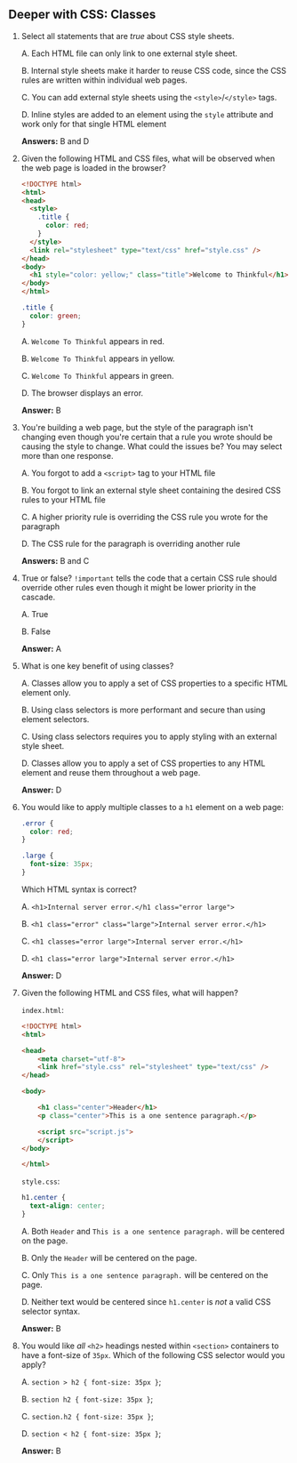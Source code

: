 ## Deeper with CSS: Classes

1. Select all statements that are _true_ about CSS style sheets.

	A. Each HTML file can only link to one external style sheet.

	B. Internal style sheets make it harder to reuse CSS code, since the CSS rules are written within individual web pages.

	C. You can add external style sheets using the `<style>`/`</style>` tags.

	D. Inline styles are added to an element using the `style` attribute and work only for that single HTML element

	**Answers:** B and D

2. Given the following HTML and CSS files, what will be observed when the web page is loaded in the browser? 

	```html
	<!DOCTYPE html>
	<html>
	<head>
	  <style>
	    .title {
	      color: red;
	    }
	  </style>
	  <link rel="stylesheet" type="text/css" href="style.css" />
	</head>
	<body>
	  <h1 style="color: yellow;" class="title">Welcome to Thinkful</h1>
	</body>
	</html>
	```

	```css
	.title {
	  color: green;
	}
	```

	A. `Welcome To Thinkful` appears in red.

	B. `Welcome To Thinkful` appears in yellow.

	C. `Welcome To Thinkful` appears in green.

	D. The browser displays an error.

	**Answer:** B

3. You're building a web page, but the style of the paragraph isn't changing even though you're certain that a rule you wrote should be causing the style to change. What could the issues be? You may select more than one response.

	A. You forgot to add a `<script>` tag to your HTML file

	B. You forgot to link an external style sheet containing the desired CSS rules to your HTML file

	C. A higher priority rule is overriding the CSS rule you wrote for the paragraph 

	D. The CSS rule for the paragraph is overriding another rule

	**Answers:** B and C

4. True or false? `!important` tells the code that a certain CSS rule should override other rules even though it might be lower priority in the cascade.

	A. True

	B. False

	**Answer:** A

5. What is one key benefit of using classes?

	A. Classes allow you to apply a set of CSS properties to a specific HTML element only.

	B. Using class selectors is more performant and secure than using element selectors.

	C. Using class selectors requires you to apply styling with an external style sheet.

	D. Classes allow you to apply a set of CSS properties to any HTML element and reuse them throughout a web page.

	**Answer:** D

6. You would like to apply multiple classes to a `h1` element on a web page:

	```css
	.error {
	  color: red;
	}

	.large {
	  font-size: 35px;
	}
	```

	Which HTML syntax is correct?

	A. `<h1>Internal server error.</h1 class="error large">`

	B. `<h1 class="error" class="large">Internal server error.</h1>`

	C. `<h1 classes="error large">Internal server error.</h1>`

	D. `<h1 class="error large">Internal server error.</h1>`

	**Answer:** D

7. Given the following HTML and CSS files, what will happen?

	`index.html`:
	```html
	<!DOCTYPE html>
	<html>

	<head>
		<meta charset="utf-8">
		<link href="style.css" rel="stylesheet" type="text/css" />
	</head>

	<body>

		<h1 class="center">Header</h1>
		<p class="center">This is a one sentence paragraph.</p>

		<script src="script.js">
		</script>
	</body>

	</html>
	```

	`style.css`:
	```css
	h1.center {
	  text-align: center;
	}
	```

	A. Both `Header` and `This is a one sentence paragraph.` will be centered on the page.

	B. Only the `Header` will be centered on the page.

	C. Only `This is a one sentence paragraph.` will be centered on the page.

	D. Neither text would be centered since `h1.center` is *not* a valid CSS selector syntax.

	**Answer:** B

8. You would like *all* `<h2>` headings nested within `<section>` containers to have a font-size of `35px`. Which of the following CSS selector would you apply?

	A. `section > h2 { font-size: 35px }`;

	B. `section h2 { font-size: 35px }`; 

	C. `section.h2 { font-size: 35px }`;

	D. `section < h2 { font-size: 35px }`;

	**Answer:** B
